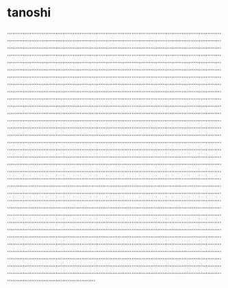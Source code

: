 # tanoshi
...........................................................................................................................................................................................................................................................................................................................................................................................................................................................................................................................................................................................................................................................................................................................................................................................................................................................................................................................................................................................................................................................................................................................................................................................................................................................................................................................................................................................................................................................................................................................................................................................................................................................................................................................................................................................................................................................................................................................................................................................................................................................................................................................................................................................................................................................................................................................................................................................................................................................................................................................................................................................................................................................................................................................................................................................................................................................................................................................................................................................................................................................................................................................................................................................................................................................................................................................................................................................................................................................................................................................................................................................................................................................................................................................................................................................................................................................................................................................................................................................................................................................................................................................................................................................................................................................................................................................................................................................................................................